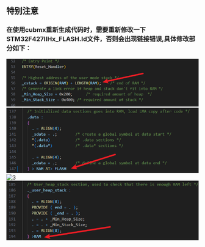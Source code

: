 ## **特别注意** 
### 在使用cubmx重新生成代码时，需要重新修改一下STM32F427IIHx_FLASH.ld文件，否则会出现链接错误,具体修改部分如下：
![1](./pictures/RAM栈段地址.png)
![2](./pictures/RAM数据段.png)
![3](./pictures/RAM%20.bss段.png)
![4](./pictures/RAM堆栈分配.png )
